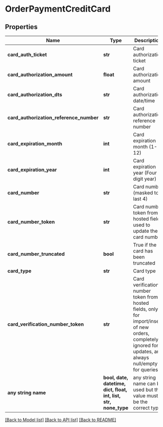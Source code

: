 # OrderPaymentCreditCard


## Properties
Name | Type | Description | Notes
------------ | ------------- | ------------- | -------------
**card_auth_ticket** | **str** | Card authorization ticket | [optional] 
**card_authorization_amount** | **float** | Card authorization amount | [optional] 
**card_authorization_dts** | **str** | Card authorization date/time | [optional] 
**card_authorization_reference_number** | **str** | Card authorization reference number | [optional] 
**card_expiration_month** | **int** | Card expiration month (1-12) | [optional] 
**card_expiration_year** | **int** | Card expiration year (Four digit year) | [optional] 
**card_number** | **str** | Card number (masked to last 4) | [optional] 
**card_number_token** | **str** | Card number token from hosted fields used to update the card number | [optional] 
**card_number_truncated** | **bool** | True if the card has been truncated | [optional] 
**card_type** | **str** | Card type | [optional] 
**card_verification_number_token** | **str** | Card verification number token from hosted fields, only for import/insert of new orders, completely ignored for updates, and always null/empty for queries | [optional] 
**any string name** | **bool, date, datetime, dict, float, int, list, str, none_type** | any string name can be used but the value must be the correct type | [optional]

[[Back to Model list]](../README.md#documentation-for-models) [[Back to API list]](../README.md#documentation-for-api-endpoints) [[Back to README]](../README.md)


